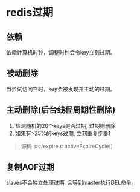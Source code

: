 # redis过期

## 依赖

依赖计算机时钟，调整时钟会令key立刻过期。  

## 被动删除

当尝试访问它时，key会被发现并主动的过期。  

## 主动删除(后台线程周期性删除)

1. 检测随机的20个keys是否过期, 过期则删除
2. 如果有>25%的keys过期, 立刻重复步奏1

> 源码 src/expire.c activeExpireCycle()

## 复制AOF过期

slaves不会独立处理过期, 会等到master执行DEL命令。
